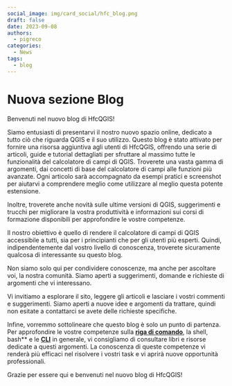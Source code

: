 ```yaml
---
social_image: img/card_social/hfc_blog.png
draft: false
date: 2023-09-08
authors:
  - pigreco
categories:
  - News
tags:
  - blog
---
```


# Nuova sezione Blog

Benvenuti nel nuovo blog di HfcQGIS!

Siamo entusiasti di presentarvi il nostro nuovo spazio online, dedicato a tutto ciò che riguarda QGIS e il suo utilizzo. Questo blog è stato attivato per fornire una risorsa aggiuntiva agli utenti di HfcQGIS, offrendo una serie di articoli, guide e tutorial dettagliati per sfruttare al massimo tutte le funzionalità del calcolatore di campi di QGIS.<!-- more -->
Troverete una vasta gamma di argomenti, dai concetti di base del calcolatore di campi alle funzioni più avanzate. Ogni articolo sarà accompagnato da esempi pratici e screenshot per aiutarvi a comprendere meglio come utilizzare al meglio questa potente estensione. 

Inoltre, troverete anche novità sulle ultime versioni di QGIS, suggerimenti e trucchi per migliorare la vostra produttività e informazioni sui corsi di formazione disponibili per approfondire le vostre competenze.

Il nostro obiettivo è quello di rendere il calcolatore di campi di QGIS accessibile a tutti, sia per i principianti che per gli utenti più esperti. Quindi, indipendentemente dal vostro livello di conoscenza, troverete sicuramente qualcosa di interessante su questo blog.

Non siamo solo qui per condividere conoscenze, ma anche per ascoltare voi, la nostra comunità. Siamo aperti a suggerimenti, domande e richieste di argomenti che vi interessano.

Vi invitiamo a esplorare il sito, leggere gli articoli e lasciare i vostri commenti e suggerimenti. Siamo aperti a nuove idee e argomenti da trattare, quindi non esitate a contattarci se avete delle richieste specifiche.

Infine, vorremmo sottolineare che questo blog è solo un punto di partenza. Per approfondire le vostre competenze sulla **[riga di comando](https://arigadicomando.it/)**, la shell, bash** e le **[CLI](https://arigadicomando.it/cli/)** in generale, vi consigliamo di consultare libri e risorse dedicate a questi argomenti. La conoscenza di queste competenze vi renderà più efficaci nel risolvere i vostri task e vi aprirà nuove opportunità professionali.

Grazie per essere qui e benvenuti nel nuovo blog di HfcQGIS!
